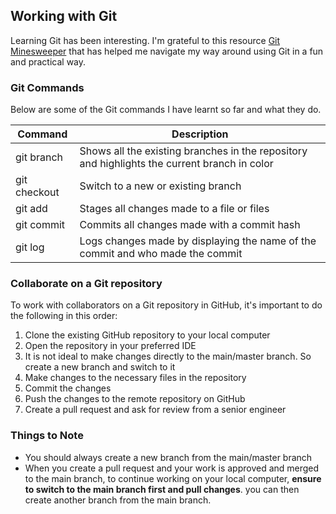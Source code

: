 
## Working with Git
Learning Git has been interesting. I'm grateful to this resource [Git Minesweeper](https://profy.dev/project/github-minesweeper#start-project) that has helped me navigate my way around using Git in a fun and practical way.

### Git Commands
Below are some of the Git commands I have learnt so far and what they do.

| Command         | Description                                                                                        |
| -----------     | -----------                                                                                        |
| git branch      | Shows all the existing branches in the repository and highlights the current branch in color       |
| git checkout    | Switch to a new or existing branch                                                                 |
| git add         | Stages all changes made to a file or files                                                         |
| git commit      | Commits all changes made with a commit hash                                                        |
| git log         | Logs changes made by displaying the name of the commit and who made the commit                     |

### Collaborate on a Git repository
To work with collaborators on a Git repository in GitHub, it's important to do the following in this order:
1. Clone the existing GitHub repository to your local computer
2. Open the repository in your preferred IDE
3. It is not ideal to make changes directly to the main/master branch. So create a new branch and switch to it
4. Make changes to the necessary files in the repository
5. Commit the changes
6. Push the changes to the remote repository on GitHub
7. Create a pull request and ask for review from a senior engineer

### Things to Note
- You should always create a new branch from the main/master branch
- When you create a pull request and your work is approved and merged to the main branch, to continue working on your local computer, **ensure to switch to the main branch first and pull changes**. you can then create another branch from the main branch.
